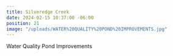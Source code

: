 ```yaml
---
title: Silveredge Creek
date: 2024-02-15 10:37:00 -06:00
position: 21
image: "/uploads/WATER%20QUALITY%20POND%20IMPROVEMENTS.jpg"
---
```


Water Quality Pond Improvements